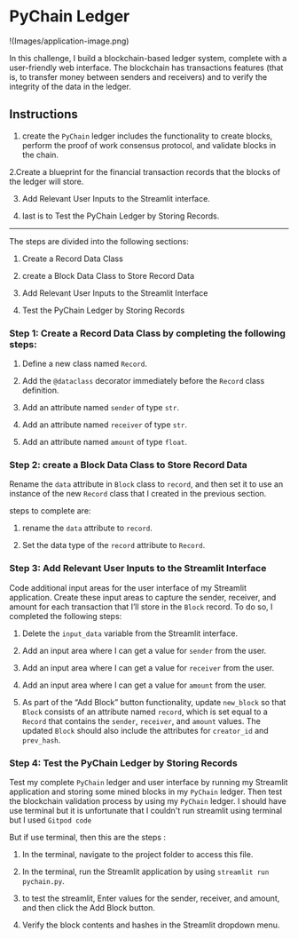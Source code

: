# PyChain Ledger

!(Images/application-image.png)

In this challenge, I build a blockchain-based ledger system, complete with a user-friendly web interface. The blockchain has transactions features (that is, to transfer money between senders and receivers) and to verify the integrity of the data in the ledger.

## Instructions

1. create the `PyChain` ledger includes the functionality to create blocks, perform the proof of work consensus protocol, and validate blocks in the chain.

2.Create a blueprint for the financial transaction records that the blocks of the ledger will store.

3. Add Relevant User Inputs to the Streamlit interface.

4. last is to Test the PyChain Ledger by Storing Records.

---

The steps are divided into the following sections:

1. Create a Record Data Class

2. create a Block Data Class to Store Record Data

3. Add Relevant User Inputs to the Streamlit Interface

4. Test the PyChain Ledger by Storing Records

### Step 1: Create a Record Data Class by completing the following steps:

1. Define a new class named `Record`.

2. Add the `@dataclass` decorator immediately before the `Record` class definition.

3. Add an attribute named `sender` of type `str`.

4. Add an attribute named `receiver` of type `str`.

5. Add an attribute named `amount` of type `float`.


### Step 2: create a Block Data Class to Store Record Data

Rename the `data` attribute in `Block` class to `record`, and then set it to use an instance of the new `Record` class that I created in the previous section. 

steps to complete are:

1. rename the `data` attribute to `record`.

2. Set the data type of the `record` attribute to `Record`.

### Step 3: Add Relevant User Inputs to the Streamlit Interface

Code additional input areas for the user interface of my Streamlit application. Create these input areas to capture the sender, receiver, and amount for each transaction that I’ll store in the `Block` record. To do so, I completed the following steps:

1. Delete the `input_data` variable from the Streamlit interface.

2. Add an input area where I can get a value for `sender` from the user.

3. Add an input area where I can get a value for `receiver` from the user.

4. Add an input area where I can get a value for `amount` from the user.

5. As part of the “Add Block” button functionality, update `new_block` so that `Block` consists of an attribute named `record`, which is set equal to a `Record` that contains the `sender`, `receiver`, and `amount` values. The updated `Block` should also include the attributes for `creator_id` and `prev_hash`.

### Step 4: Test the PyChain Ledger by Storing Records

Test my complete `PyChain` ledger and user interface by running my Streamlit application and storing some mined blocks in my `PyChain` ledger. Then test the blockchain validation process by using my `PyChain` ledger. I should have use terminal but it is unfortunate that I couldn't run streamlit using terminal but I used `Gitpod code`

But if use terminal, then this are the steps :

1. In the terminal, navigate to the project folder to access this file.

2. In the terminal, run the Streamlit application by using `streamlit run pychain.py`.

3. to test the streamlit, Enter values for the sender, receiver, and amount, and then click the Add Block button.

4. Verify the block contents and hashes in the Streamlit dropdown menu. 

